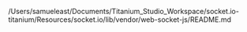 /Users/samueleast/Documents/Titanium_Studio_Workspace/socket.io-titanium/Resources/socket.io/lib/vendor/web-socket-js/README.md